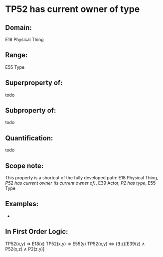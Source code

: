 # TP52 has current owner of type

## Domain: 

E18 Physical Thing

## Range: 

E55 Type

## Superproperty of: 

todo

## Subproperty of: 

todo

## Quantification: 

todo

## Scope note: 

This property is a shortcut of the fully developed path: E18 Physical Thing, _P52 has current owner (is current owner of)_, E39 Actor, _P2 has type_, E55 Type

## Examples: 

* 

## In First Order Logic: 

TP52(x,y) ⇒ E18(x)
TP52(x,y) ⇒ E55(y)
TP52(x,y) ⇔ (∃ z)[E39(z) ∧ P52(x,z) ∧ P2(z,y)]

